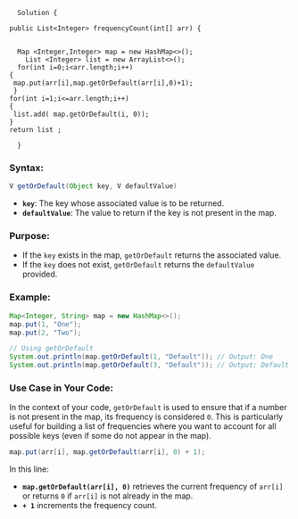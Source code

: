       Solution {

    public List<Integer> frequencyCount(int[] arr) {
    

      Map <Integer,Integer> map = new HashMap<>();
        List <Integer> list = new ArrayList<>();
      for(int i=0;i<arr.length;i++)
    {
     map.put(arr[i],map.getOrDefault(arr[i],0)+1);
     }
    for(int i=1;i<=arr.length;i++)
    {
     list.add( map.getOrDefault(i, 0));
    }
    return list ;
  
      }


### Syntax:
```java
V getOrDefault(Object key, V defaultValue)
```

- **`key`**: The key whose associated value is to be returned.
- **`defaultValue`**: The value to return if the key is not present in the map.

### Purpose:
- If the `key` exists in the map, `getOrDefault` returns the associated value.
- If the `key` does not exist, `getOrDefault` returns the `defaultValue` provided.

### Example:
```java
Map<Integer, String> map = new HashMap<>();
map.put(1, "One");
map.put(2, "Two");

// Using getOrDefault
System.out.println(map.getOrDefault(1, "Default")); // Output: One
System.out.println(map.getOrDefault(3, "Default")); // Output: Default
```

### Use Case in Your Code:
In the context of your code, `getOrDefault` is used to ensure that if a number is not present in the map, its frequency is considered `0`. This is particularly useful for building a list of frequencies where you want to account for all possible keys (even if some do not appear in the map).

```java
map.put(arr[i], map.getOrDefault(arr[i], 0) + 1);
```

In this line:
- **`map.getOrDefault(arr[i], 0)`** retrieves the current frequency of `arr[i]` or returns `0` if `arr[i]` is not already in the map.
- **`+ 1`** increments the frequency count.

